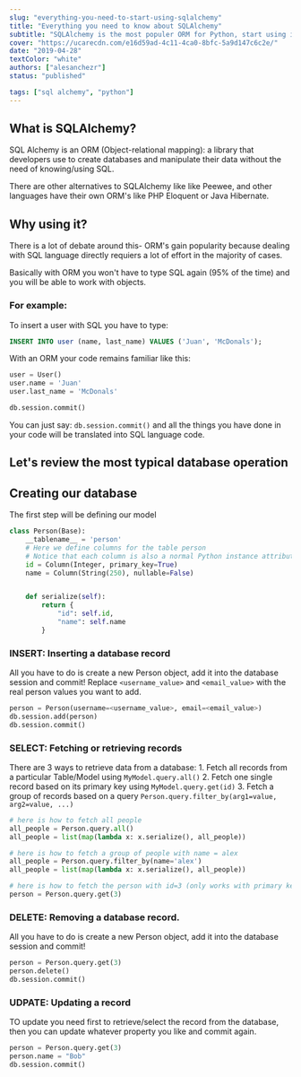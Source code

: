 ```yaml
---
slug: "everything-you-need-to-start-using-sqlalchemy"
title: "Everything you need to know about SQLAlchemy"
subtitle: "SQLAlchemy is the most populer ORM for Python, start using it in 8min"
cover: "https://ucarecdn.com/e16d59ad-4c11-4ca0-8bfc-5a9d147c6c2e/"
date: "2019-04-28"
textColor: "white"
authors: ["alesanchezr"]
status: "published"

tags: ["sql alchemy", "python"]
---
```


## What is SQLAlchemy?

SQL Alchemy is an ORM (Object-relational mapping): a library that developers use to create databases and manipulate their data without the need of knowing/using SQL.

There are other alternatives to SQLAlchemy like  like Peewee, and other languages have their own ORM's like PHP Eloquent or Java Hibernate.

## Why using it?

There is a lot of debate around this- ORM's gain popularity because dealing with SQL language directly requiers a lot of effort in the majority of cases.

Basically with ORM you won't have to type SQL again (95% of the time) and you will be able to work with objects.

### For example:

To insert a user with SQL you have to type:

```sql
INSERT INTO user (name, last_name) VALUES ('Juan', 'McDonals');
```

With an ORM your code remains familiar like this:

```py
user = User()
user.name = 'Juan'
user.last_name = 'McDonals'

db.session.commit()
```
You can just say: `db.session.commit()` and all the things you have done in your code will be translated into SQL language code.

## Let's review the most typical database operation

## Creating our database


The first step will be defining our model

```py
class Person(Base):
    __tablename__ = 'person'
    # Here we define columns for the table person
    # Notice that each column is also a normal Python instance attribute.
    id = Column(Integer, primary_key=True)
    name = Column(String(250), nullable=False)


    def serialize(self):
        return {
            "id": self.id,
            "name": self.name
        }
  ```

### INSERT: Inserting a database record

All you have to do is create a new Person object, add it into the database session and commit!
Replace `<username_value>` and `<email_value>` with the real person values you want to add.

```py
person = Person(username=<username_value>, email=<email_value>)
db.session.add(person)
db.session.commit()
```

### SELECT: Fetching or retrieving records

There are 3 ways to retrieve data from a database:
    1. Fetch all records from a particular Table/Model using `MyModel.query.all()`
    2. Fetch one single record based on its primary key using `MyModel.query.get(id)`
    3. Fetch a group of records based on a query `Person.query.filter_by(arg1=value, arg2=value, ...)`

```py
# here is how to fetch all people
all_people = Person.query.all()
all_people = list(map(lambda x: x.serialize(), all_people))

# here is how to fetch a group of people with name = alex
all_people = Person.query.filter_by(name='alex')
all_people = list(map(lambda x: x.serialize(), all_people))

# here is how to fetch the person with id=3 (only works with primary keys)
person = Person.query.get(3)
```

### DELETE: Removing a database record.

All you have to do is create a new Person object, add it into the database session and commit!

```py
person = Person.query.get(3)
person.delete()
db.session.commit()
```

### UDPATE: Updating a record

TO update you need first to retrieve/select the record from the database, then you can update whatever property you like and commit again.

```py
person = Person.query.get(3)
person.name = "Bob"
db.session.commit()
```


